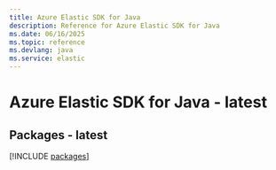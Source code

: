 ```yaml
---
title: Azure Elastic SDK for Java
description: Reference for Azure Elastic SDK for Java
ms.date: 06/16/2025
ms.topic: reference
ms.devlang: java
ms.service: elastic
---
```

# Azure Elastic SDK for Java - latest
## Packages - latest
[!INCLUDE [packages](elastic-index.md)]